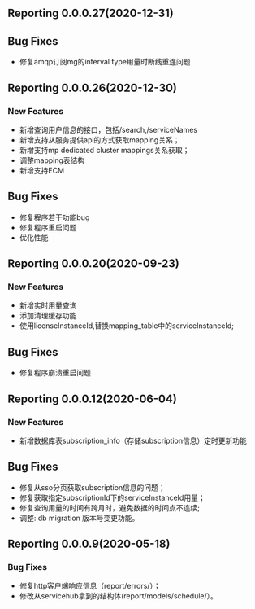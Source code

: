 ## Reporting 0.0.0.27(2020-12-31)
## Bug Fixes
 * 修复amqp订阅mg的interval type用量时断线重连问题


## Reporting 0.0.0.26(2020-12-30)
### New Features
 * 新增查询用户信息的接口，包括/search,/serviceNames
 * 新增支持从服务提供api的方式获取mapping关系；
 * 新增支持mp dedicated cluster mappings关系获取；
 * 调整mapping表结构
 * 新增支持ECM
## Bug Fixes
 * 修复程序若干功能bug
 * 修复程序重启问题
 * 优化性能
 

## Reporting 0.0.0.20(2020-09-23)
### New Features
 * 新增实时用量查询
 * 添加清理缓存功能
 * 使用licenseInstanceId,替换mapping_table中的serviceInstanceId;
## Bug Fixes
 * 修复程序崩溃重启问题


## Reporting 0.0.0.12(2020-06-04)
### New Features

 * 新增数据库表subscription_info（存储subscription信息）定时更新功能

## Bug Fixes

 *  修复从sso分页获取subscription信息的问题；
 *  修复获取指定subscriptionId下的serviceInstanceId用量；
 *  修复查询用量的时间有跨月时，避免数据的时间点不连续;
 *  调整: db migration 版本号变更功能。

## Reporting  0.0.0.9(2020-05-18)

### Bug Fixes
 * 修复http客户端响应信息（report/errors/）；
* 修改从servicehub拿到的结构体(report/models/schedule/）。
